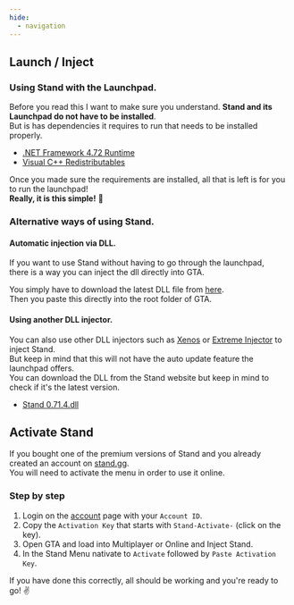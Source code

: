 ```yaml
---
hide:
  - navigation
---
```


## Launch / Inject
### **Using Stand with the Launchpad.**

Before you read this I want to make sure you understand. **Stand and its Launchpad do not have to be installed**.  
But is has dependencies it requires to run that needs to be installed properly.

- [.NET Framework 4.72 Runtime](https://dotnet.microsoft.com/en-us/download/dotnet-framework/thank-you/net472-web-installer)
- [Visual C++ Redistributables](https://aka.ms/vs/16/release/vc_redist.x64.exe)

Once you made sure the requirements are installed, all that is left is for you to run the launchpad!  
**Really, it is this simple!** 🙌

### **Alternative ways of using Stand.**

#### Automatic injection via DLL.

If you want to use Stand without having to go through the launchpad,  
there is a way you can inject the dll directly into GTA.

You simply have to download the latest DLL file from [here](https://stand.gg/dl/D3DCOMPILER_43.dll).  
Then you paste this directly into the root folder of GTA.

#### Using another DLL injector.

You can also use other DLL injectors such as [Xenos](https://github.com/DarthTon/Xenos/releases/latest) or [Extreme Injector](https://www.unknowncheats.me/forum/general-programming-and-reversing/213038-extreme-injector-v3-7-a.html) to inject Stand.  
But keep in mind that this will not have the auto update feature the launchpad offers.  
You can download the DLL from the Stand website but keep in mind to check if it's the latest version.

- [Stand 0.71.4.dll](https://stand.gg/Stand%200.71.4.dll)

## Activate Stand
If you bought one of the premium versions of Stand and you already created an account on [stand.gg](https://stand.gg/).  
You will need to activate the menu in order to use it online.

### Step by step

1. Login on the [account](https://stand.gg/account/) page with your `Account ID`.
2. Copy the `Activation Key` that starts with `Stand-Activate-` (click on the key).
3. Open GTA and load into Multiplayer or Online and Inject Stand.
4. In the Stand Menu nativate to `Activate` followed by `Paste Activation Key`.

If you have done this correctly, all should be working and you're ready to go! ✌